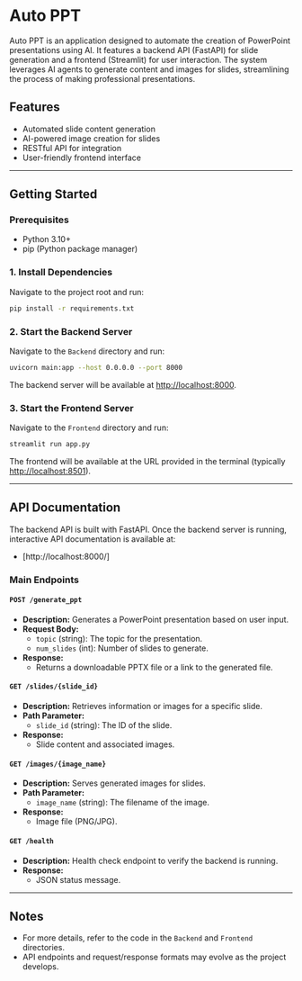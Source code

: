 # Auto PPT

Auto PPT is an application designed to automate the creation of PowerPoint presentations using AI. It features a backend API (FastAPI) for slide generation and a frontend (Streamlit) for user interaction. The system leverages AI agents to generate content and images for slides, streamlining the process of making professional presentations.

## Features
- Automated slide content generation
- AI-powered image creation for slides
- RESTful API for integration
- User-friendly frontend interface

---

## Getting Started

### Prerequisites
- Python 3.10+
- pip (Python package manager)

### 1. Install Dependencies
Navigate to the project root and run:

```bash
pip install -r requirements.txt
```

### 2. Start the Backend Server
Navigate to the `Backend` directory and run:

```bash
uvicorn main:app --host 0.0.0.0 --port 8000
```

The backend server will be available at [http://localhost:8000](http://localhost:8000).

### 3. Start the Frontend Server
Navigate to the `Frontend` directory and run:

```bash
streamlit run app.py
```

The frontend will be available at the URL provided in the terminal (typically [http://localhost:8501](http://localhost:8501)).

---

## API Documentation

The backend API is built with FastAPI. Once the backend server is running, interactive API documentation is available at:
- [http://localhost:8000/]


### Main Endpoints

#### `POST /generate_ppt`
- **Description:** Generates a PowerPoint presentation based on user input.
- **Request Body:**
  - `topic` (string): The topic for the presentation.
  - `num_slides` (int): Number of slides to generate.
- **Response:**
  - Returns a downloadable PPTX file or a link to the generated file.

#### `GET /slides/{slide_id}`
- **Description:** Retrieves information or images for a specific slide.
- **Path Parameter:**
  - `slide_id` (string): The ID of the slide.
- **Response:**
  - Slide content and associated images.

#### `GET /images/{image_name}`
- **Description:** Serves generated images for slides.
- **Path Parameter:**
  - `image_name` (string): The filename of the image.
- **Response:**
  - Image file (PNG/JPG).

#### `GET /health`
- **Description:** Health check endpoint to verify the backend is running.
- **Response:**
  - JSON status message.

---

## Notes
- For more details, refer to the code in the `Backend` and `Frontend` directories.
- API endpoints and request/response formats may evolve as the project develops.
